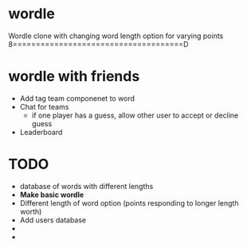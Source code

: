 # wordle
Wordle clone with changing word length option for varying points
8=====================================D

# wordle with friends

 - Add tag team componenet to word
 - Chat for teams
    - if one player has a guess, allow other user to accept or decline guess
 - Leaderboard


# TODO
 - database of words with different lengths
 - **Make basic wordle**
 - Different length of word option (points responding to longer length worth)
 - Add users database
 - 
 - 
